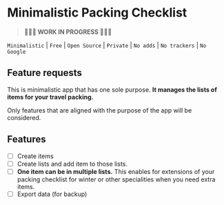 # Minimalistic Packing Checklist

> **👷👷👷 WORK IN PROGRESS 👷👷👷**

`Minimalistic` | `Free` | `Open Source` | `Private` | `No adds` | `No trackers` | `No Google`

## Feature requests

This is minimalistic app that has one sole purpose. **It manages the lists of items for your travel packing.**

Only features that are aligned with the purpose of the app will be considered.

## Features

- [ ] Create items
- [ ] Create lists and add item to those lists. 
- [ ] **One item can be in multiple lists.** This enables for extensions of your packing checklist for winter or other specialities when you need extra items.
- [ ] Export data (for backup)
